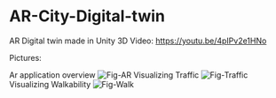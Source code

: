 # AR-City-Digital-twin
AR Digital twin made in Unity 3D
Video:
https://youtu.be/4pIPv2e1HNo


Pictures:


Ar application overview
![Fig-AR](https://user-images.githubusercontent.com/50069617/223728763-21199fe9-8b3a-40a9-9fb6-92f55315ff1b.jpg)
Visualizing Traffic
![Fig-Traffic](https://user-images.githubusercontent.com/50069617/223728756-8f76722c-a222-44fd-9569-32651ab89099.jpg)
Visualizing Walkability
![Fig-Walk](https://user-images.githubusercontent.com/50069617/223728767-51687894-abc7-4986-bf44-f7046a8887de.jpg)

